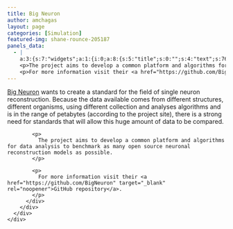 ```yaml
---
title: Big Neuron
author: amchagas
layout: page
categories: [Simulation]
featured-img: shane-rounce-205187
panels_data:
  - |
    a:3:{s:7:"widgets";a:1:{i:0;a:8:{s:5:"title";s:0:"";s:4:"text";s:768:"<p><a href="http://alleninstitute.org/bigneuron/about/" target="_blank" rel="noopener">Big Neuron</a> wants to create a standard for the field of single neuron reconstruction. Because the data available comes from different structures, different organisms, using different collection and analyses algorithms and is in the range of petabytes (according to the project site), there is a strong need for standards that will allow this huge amount of data to be compared.</p>
    <p>The project aims to develop a common platform and algorithms for data analysis to benchmark as many open source neuronal reconstruction models as possible.</p>
    <p>For more information visit their <a href="https://github.com/BigNeuron" target="_blank" rel="noopener">GitHub repository</a>.</p>";s:20:"text_selected_editor";s:4:"tmce";s:5:"autop";b:1;s:12:"_sow_form_id";s:13:"5a5a768fa49e2";s:19:"_sow_form_timestamp";s:13:"1515879051851";s:11:"panels_info";a:6:{s:5:"class";s:31:"SiteOrigin_Widget_Editor_Widget";s:4:"grid";i:0;s:4:"cell";i:0;s:2:"id";i:0;s:9:"widget_id";s:36:"7cf55c9e-e2ed-4475-ac6c-c29b6a18de3b";s:5:"style";a:2:{s:27:"background_image_attachment";b:0;s:18:"background_display";s:4:"tile";}}s:48:"wpfront-user-role-editor-widget-permissions-data";O:8:"stdClass":1:{s:4:"type";i:1;}}}s:5:"grids";a:1:{i:0;a:2:{s:5:"cells";i:1;s:5:"style";a:0:{}}}s:10:"grid_cells";a:1:{i:0;a:4:{s:4:"grid";i:0;s:5:"index";i:0;s:6:"weight";i:1;s:5:"style";a:0:{}}}}
---
```

<div id="pl-1092"  class="panel-layout" >
  <div id="pg-1092-0"  class="panel-grid panel-no-style" >
    <div id="pgc-1092-0-0"  class="panel-grid-cell" >
      <div id="panel-1092-0-0-0" class="so-panel widget widget_sow-editor panel-first-child panel-last-child" data-index="0" >
        <div class="so-widget-sow-editor so-widget-sow-editor-base">
          <div class="siteorigin-widget-tinymce textwidget">
            <p>
              <a href="http://alleninstitute.org/bigneuron/about/" target="_blank" rel="noopener">Big Neuron</a> wants to create a standard for the field of single neuron reconstruction. Because the data available comes from different structures, different organisms, using different collection and analyses algorithms and is in the range of petabytes (according to the project site), there is a strong need for standards that will allow this huge amount of data to be compared.
            </p>

            <p>
              The project aims to develop a common platform and algorithms for data analysis to benchmark as many open source neuronal reconstruction models as possible.
            </p>

            <p>
              For more information visit their <a href="https://github.com/BigNeuron" target="_blank" rel="noopener">GitHub repository</a>.
            </p>
          </div>
        </div>
      </div>
    </div>
  </div>
</div>
